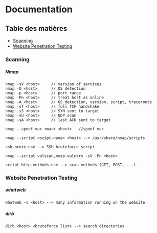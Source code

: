 # Documentation

## Table des matières
- [Scanning](#scanning)
- [Website Penetration Testing](#website-pentest)

### Scanning

##### Nmap

    nmap -sV <host>     // version of services
    nmap -O <host>      // OS detection
    nmap -p <host>      // port range
    nmap -Pn <host>     // treat host as online
    nmap -A <host>      // OS detection, version, script, traceroute
    nmap -sT <host>     // full TCP handshake
    nmap -sS <host>     // SYN sent to target
    nmap -sU <host>     // UDP scan
    nmap -sA <host>     // last ACK sent to target
    
    nmap --spoof-mac <mac> <host>   //spoof mac
    
    nmap --script <scipt-name> <host> --> /usr/share/nmap/scripts
    
    ssh-brute.nse --> SSH bruteforce script
    
    nmap --script vulscan,nmap-vulners -sV -Pn <host>
    
    script http-methods.nse --> scan methods (GET, POST, ...)

### Website Penetration Testing

##### whatweb

`whatweb -v <host> --> many information running on the website`

##### dirb

`dirb <host> <bruteforce list> --> search directories`

